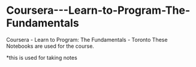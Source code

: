 # Coursera---Learn-to-Program-The-Fundamentals
Coursera - Learn to Program: The Fundamentals - Toronto
These Notebooks are used for the course.

*this is used for taking notes 
